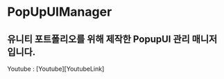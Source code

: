 # PopUpUIManager   
<H2> 유니티 포트폴리오를 위해 제작한 PopupUI 관리 매니저 입니다.</H2>   
Youtube
: [Youtube][YoutubeLink]

[YoutubeLink]: https://www.youtube.com/watch?v=ulQx1N8ooyo&list=PLpCkh0nCtd9Xy97wT6hbNCbZv6pFWh4zf&index=5 "go Youtube"
